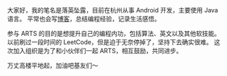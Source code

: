 大家好，我的笔名是落英坠露，目前在杭州从事 Android 开发，主要使用 Java 语言。
平常也会写[博客](https://isuperqiang.cn/)，总结编程经验，记录生活感悟。

参与 ARTS 的目的是想提升自己的编程内功，包括算法、英文以及其他软技能。
以前刷过一段时间的 LeetCode，但是迫于无奈停掉了，坚持下去确实很难。
这次加入组织是为了和小伙伴们一起 ARTS，相互鼓励，共同进步。

万丈高楼平地起，加油吧基友们～
